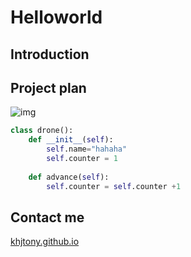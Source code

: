# Helloworld
## Introduction
## Project plan
![img](https://i.stack.imgur.com/jtw1H.jpg?s=32&g=1)
```python
class drone():
    def __init__(self):
        self.name="hahaha"
        self.counter = 1
        
    def advance(self):
        self.counter = self.counter +1
```

## Contact me
[khjtony.github.io](http://khjtony.github.io)


